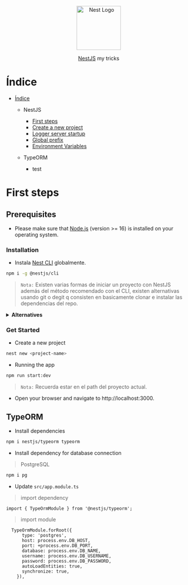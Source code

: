 <p align="center">
  <a href="http://nestjs.com/" target="blank"><img src="https://nestjs.com/img/logo-small.svg" width="120" alt="Nest Logo" /></a>
</p>

<p align="center"><a href="https://docs.nestjs.com" target="_blank">NestJS</a> my tricks</p>

# Índice

- [Índice](#Índice)

  - NestJS

    - [First steps](#first-steps)
    - [Create a new project](#get-started)
    - [Logger server startup](https://github.com/DaniDeDos/next-compilation/tree/main/example/nest/logger-main)
    - [Global prefix](https://github.com/DaniDeDos/next-compilation/tree/main/example/nest/global-prefix)
    - [Environment Variables](https://github.com/DaniDeDos/next-compilation/tree/main/example/nest/env)

  - TypeORM
    - test

# First steps

## Prerequisites

- Please make sure that [Node.js](https://nodejs.org) (version >= 16) is installed on your operating system.

### Installation

- Instala [Nest CLI](https://github.com/nestjs/nest) globalmente.

```bash
npm i -g @nestjs/cli
```

> `Nota:` Existen varias formas de iniciar un proyecto con NestJS además del método recomendado con el CLI,
> existen alternativas usando git o degit q consisten en basicamente clonar e instalar las dependencias del repo.

<details closed>
  <summary><b>Alternatives</b></summary>

<br>

> ```bash
> git clone https://github.com/nestjs/typescript-starter.git project
> cd project
> npm install
> npm run start
> ```

</details>

### Get Started

- Create a new project

```bash
nest new <project-name>
```

- Running the app

```bash
npm run start:dev
```

> `Nota:` Recuerda estar en el path del proyecto actual.

- Open your browser and navigate to http://localhost:3000.

## TypeORM

- Install dependencies

```bash
npm i nestjs/typeorm typeorm
```

- Install dependency for database connection

> PostgreSQL

```bash
npm i pg
```

- Update `src/app.module.ts`

> import dependency

```nestjs
import { TypeOrmModule } from '@nestjs/typeorm';
```

> import module

```nestjs
  TypeOrmModule.forRoot({
      type: 'postgres',
      host: process.env.DB_HOST,
      port: +process.env.DB_PORT,
      database: process.env.DB_NAME,
      username: process.env.DB_USERNAME,
      password: process.env.DB_PASSWORD,
      autoLoadEntities: true,
      synchronize: true,
    }),
```
